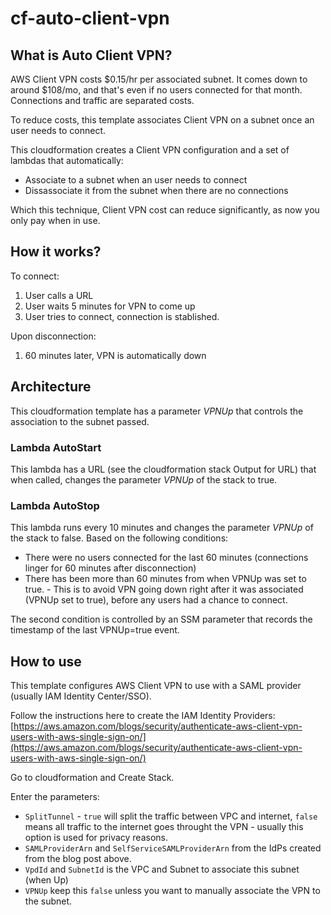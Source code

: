 # cf-auto-client-vpn

## What is Auto Client VPN?

AWS Client VPN costs $0.15/hr per associated subnet. It comes down to around $108/mo, and that's even if no users connected for that month. Connections and traffic are separated costs.

To reduce costs, this template associates Client VPN on a subnet once an user needs to connect.

This cloudformation creates a Client VPN configuration and a set of lambdas that automatically:
- Associate to a subnet when an user needs to connect
- Dissassociate it from the subnet when there are no connections

Which this technique, Client VPN cost can reduce significantly, as now you only pay when in use.

## How it works?

To connect:
1. User calls a URL
2. User waits 5 minutes for VPN to come up
3. User tries to connect, connection is stablished.

Upon disconnection:
1. 60 minutes later, VPN is automatically down

## Architecture

This cloudformation template has a parameter *VPNUp* that controls the association to the subnet passed.

### Lambda AutoStart

This lambda has a URL (see the cloudformation stack Output for URL) that when called, changes the parameter *VPNUp* of the stack to true.

### Lambda AutoStop

This lambda runs every 10 minutes and changes the parameter *VPNUp* of the stack to false. Based on the following conditions:
- There were no users connected for the last 60 minutes (connections linger for 60 minutes after disconnection)
- There has been more than 60 minutes from when VPNUp was set to true. - This is to avoid VPN going down right after it was associated (VPNUp set to true), before any users had a chance to connect.

The second condition is controlled by an SSM parameter that records the timestamp of the last VPNUp=true event.

## How to use

This template configures AWS Client VPN to use with a SAML provider (usually IAM Identity Center/SSO).

Follow the instructions here to create the IAM Identity Providers: [https://aws.amazon.com/blogs/security/authenticate-aws-client-vpn-users-with-aws-single-sign-on/](https://aws.amazon.com/blogs/security/authenticate-aws-client-vpn-users-with-aws-single-sign-on/)

Go to cloudformation and Create Stack.

Enter the parameters:

- `SplitTunnel` - `true` will split the traffic between VPC and internet, `false` means all traffic to the internet goes throught the VPN - usually this option is used for privacy reasons.
- `SAMLProviderArn` and `SelfServiceSAMLProviderArn` from the IdPs created from the blog post above.
- `VpdId` and `SubnetId` is the VPC and Subnet to associate this subnet (when Up)
- `VPNUp` keep this `false` unless you want to manually associate the VPN to the subnet.

